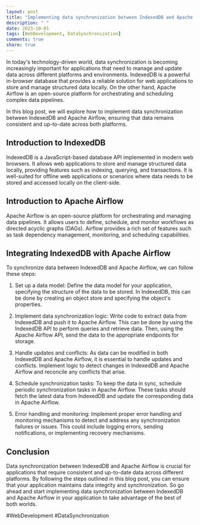 ```yaml
---
layout: post
title: "Implementing data synchronization between IndexedDB and Apache Airflow"
description: " "
date: 2023-10-01
tags: [WebDevelopment, DataSynchronization]
comments: true
share: true
---
```


In today's technology-driven world, data synchronization is becoming increasingly important for applications that need to manage and update data across different platforms and environments. IndexedDB is a powerful in-browser database that provides a reliable solution for web applications to store and manage structured data locally. On the other hand, Apache Airflow is an open-source platform for orchestrating and scheduling complex data pipelines.

In this blog post, we will explore how to implement data synchronization between IndexedDB and Apache Airflow, ensuring that data remains consistent and up-to-date across both platforms.

## Introduction to IndexedDB

IndexedDB is a JavaScript-based database API implemented in modern web browsers. It allows web applications to store and manage structured data locally, providing features such as indexing, querying, and transactions. It is well-suited for offline web applications or scenarios where data needs to be stored and accessed locally on the client-side.

## Introduction to Apache Airflow

Apache Airflow is an open-source platform for orchestrating and managing data pipelines. It allows users to define, schedule, and monitor workflows as directed acyclic graphs (DAGs). Airflow provides a rich set of features such as task dependency management, monitoring, and scheduling capabilities.

## Integrating IndexedDB with Apache Airflow

To synchronize data between IndexedDB and Apache Airflow, we can follow these steps:

1. Set up a data model: Define the data model for your application, specifying the structure of the data to be stored. In IndexedDB, this can be done by creating an object store and specifying the object's properties.

2. Implement data synchronization logic: Write code to extract data from IndexedDB and push it to Apache Airflow. This can be done by using the IndexedDB API to perform queries and retrieve data. Then, using the Apache Airflow API, send the data to the appropriate endpoints for storage.

3. Handle updates and conflicts: As data can be modified in both IndexedDB and Apache Airflow, it is essential to handle updates and conflicts. Implement logic to detect changes in IndexedDB and Apache Airflow and reconcile any conflicts that arise.

4. Schedule synchronization tasks: To keep the data in sync, schedule periodic synchronization tasks in Apache Airflow. These tasks should fetch the latest data from IndexedDB and update the corresponding data in Apache Airflow.

5. Error handling and monitoring: Implement proper error handling and monitoring mechanisms to detect and address any synchronization failures or issues. This could include logging errors, sending notifications, or implementing recovery mechanisms.

## Conclusion

Data synchronization between IndexedDB and Apache Airflow is crucial for applications that require consistent and up-to-date data across different platforms. By following the steps outlined in this blog post, you can ensure that your application maintains data integrity and synchronization. So go ahead and start implementing data synchronization between IndexedDB and Apache Airflow in your application to take advantage of the best of both worlds.

#WebDevelopment #DataSynchronization